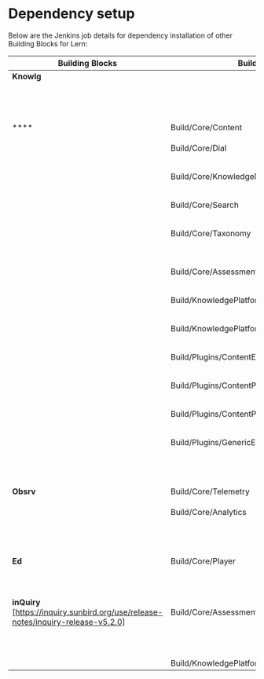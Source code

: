 # Dependency setup

Below are the Jenkins job details for dependency installation of other Building Blocks for Lern:

| Building Blocks                                                                     | Build                                   | ArtifactUpload                                   | Deploy                                              |
| ----------------------------------------------------------------------------------- | --------------------------------------- | ------------------------------------------------ | --------------------------------------------------- |
| **Knowlg**                                                                          |                                         |                                                  | Deploy/Kubernetes/UploadSchema                      |
|                                                                                     |                                         |                                                  | Deploy/KnowledgePlatform/CassandraDbUpdate          |
|                                                                                     |                                         |                                                  | Deploy/KnowledgePlatform/Neo4j                      |
|                                                                                     |                                         |                                                  | Deploy/KnowledgePlatform/Neo4jDefinitionUpdate      |
| ****                                                                                | Build/Core/Content                      | ArifactUpload/Core/Content                       | Deploy/Kubernetes/Content                           |
| <p><br></p>                                                                         | Build/Core/Dial                         | ArifactUpload/Core/Dial                          | Deploy/Kubernetes/Dial                              |
| <p><br></p>                                                                         | Build/Core/KnowledgeMW                  | ArifactUpload/Core/KnowledgeMW                   | Deploy/Kubernetes/KnowledgeMW                       |
| <p><br></p>                                                                         | Build/Core/Search                       | ArifactUpload/Core/Search                        | Deploy/Kubernetes/Search                            |
| <p><br></p>                                                                         | Build/Core/Taxonomy                     | ArifactUpload/Core/Taxonomy                      | Deploy/Kubernetes/Taxonomy                          |
| <p><br></p>                                                                         | <p><br>Build/Core/Assessment</p>        | <p><br>ArifactUpload/Core/Assessment</p>         | Deploy/Kubernetes/Assessment                        |
| <p><br></p>                                                                         | Build/KnowledgePlatform/FlinkJobs       | ArifactUpload/KnowledgePlatform/FlinkJobs        | Deploy/KnowledgePlatform/FlinkJobs                  |
| <p><br></p>                                                                         | Build/KnowledgePlatform/SyncTool        | ArifactUpload/KnowledgePlatform/SyncTool         | Deploy/KnowledgePlatform/Neo4jElasticSearchSyncTool |
| <p><br></p>                                                                         | Build/Plugins/ContentEditor             | ArifactUpload/Plugins/ContentEditor              | Deploy/Plugins/ContentEditor                        |
| <p><br></p>                                                                         | Build/Plugins/ContentPlayer             | ArifactUpload/Plugins/ContentPlayer              | Deploy/Plugins/ContentPlayer                        |
| <p><br></p>                                                                         | Build/Plugins/ContentPlugins            | ArifactUpload/Plugins/ContentPlugins             | Deploy/Plugins/ContentPlugins                       |
| <p><br></p>                                                                         | Build/Plugins/GenericEditor             | ArifactUpload/Plugins/GenericEditor              | Deploy/Plugins/GenericEditor                        |
| <p><br></p>                                                                         | <p><br></p>                             | <p><br></p>                                      | <p><br></p>                                         |
| **Obsrv**                                                                           | Build/Core/Telemetry                    | ArifactUpload/Core/Telemetry                     | Deploy/Kubernetes/Telemetry                         |
| <p><br></p>                                                                         | Build/Core/Analytics                    | ArifactUpload/Core/Analytics                     | Deploy/Kubernetes/Analytics                         |
| <p><br></p>                                                                         | <p><br></p>                             | <p><br></p>                                      | <p><br></p>                                         |
| **Ed**                                                                              | Build/Core/Player                       | ArifactUpload/Core/Player                        | Deploy/Kubernetes/Player                            |
| <p><br></p>                                                                         | <p><br></p>                             | <p><br></p>                                      | <p><br></p>                                         |
| **inQuiry** \[https://inquiry.sunbird.org/use/release-notes/inquiry-release-v5.2.0] | Build/Core/Assessment                   | ArifactUpload/Core/Assessment                    | Deploy/Kubernetes/Assessment                        |
| <p><br></p>                                                                         | <p><br></p>                             |                                                  | Deploy/Kubernetes/InquiryUploadSchema               |
|                                                                                     | Build/KnowledgePlatform/InquiryFlinkJob | ArtifactUpload/KnowledgePlatform/InquiryFlinkJob | Deploy/KnowledgePlatform/InquiryFlinkJob            |

